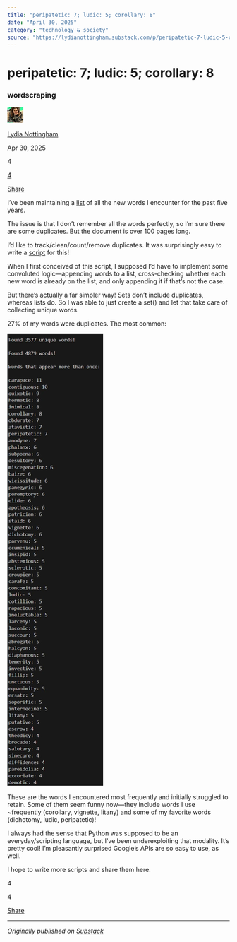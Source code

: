 ```yaml
---
title: "peripatetic: 7; ludic: 5; corollary: 8"
date: "April 30, 2025"
category: "technology & society"
source: "https://lydianottingham.substack.com/p/peripatetic-7-ludic-5-corollary-8"
---
```


# peripatetic: 7; ludic: 5; corollary: 8

### wordscraping

[![Lydia Nottingham's avatar](images/peripatetic-7-ludic-5-corollary-8_img_01.jpeg)](https://substack.com/@lydianottingham)

[Lydia Nottingham](https://substack.com/@lydianottingham)

Apr 30, 2025

4

[4](https://lydianottingham.substack.com/p/peripatetic-7-ludic-5-corollary-8/comments)

[Share](javascript:void\(0\))

I’ve been maintaining a [list](https://docs.google.com/document/d/11vSxpEnDLOeAo-m05NXvuiFtiYO2grQaHt5R0bWewkY/edit?usp=sharing) of all the new words I encounter for the past five years.

The issue is that I don’t remember all the words perfectly, so I’m sure there are some duplicates. But the document is over 100 pages long.

I’d like to track/clean/count/remove duplicates. It was surprisingly easy to write a [script](https://github.com/LydNot/deduplicate/blob/main/deduplicate.py) for this!

When I first conceived of this script, I supposed I’d have to implement some convoluted logic—appending words to a list, cross-checking whether each new word is already on the list, and only appending it if that’s not the case.

But there’s actually a far simpler way! Sets don’t include duplicates, whereas lists do. So I was able to just create a set() and let that take care of collecting unique words.

27% of my words were duplicates. The most common:

[![Image](images/peripatetic-7-ludic-5-corollary-8_img_02.webp)](https://substackcdn.com/image/fetch/$s_!GBxk!,f_auto,q_auto:good,fl_progressive:steep/https%3A%2F%2Fsubstack-post-media.s3.amazonaws.com%2Fpublic%2Fimages%2F59580399-1878-45f1-a395-4ea9174a1351_339x1595.webp)

These are the words I encountered most frequently and initially struggled to retain. Some of them seem funny now—they include words I use ~frequently (corollary, vignette, litany) and some of my favorite words (dichotomy, ludic, peripatetic)!

I always had the sense that Python was supposed to be an everyday/scripting language, but I’ve been underexploiting that modality. It’s pretty cool! I’m pleasantly surprised Google’s APIs are so easy to use, as well.

I hope to write more scripts and share them here.

4

[4](https://lydianottingham.substack.com/p/peripatetic-7-ludic-5-corollary-8/comments)

[Share](javascript:void\(0\))

---

*Originally published on [Substack](https://lydianottingham.substack.com/p/peripatetic-7-ludic-5-corollary-8)*